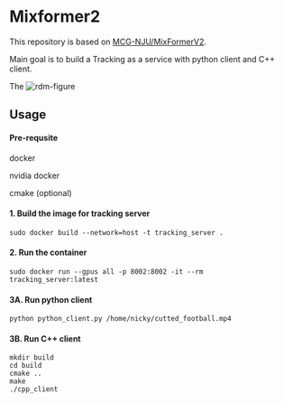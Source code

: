 # Mixformer2

This repository is based on [MCG-NJU/MixFormerV2](https://github.com/MCG-NJU/MixFormerV2).

Main goal is to build a Tracking as a service with python client and C++ client.

The 
![rdm-figure](assets/ok.gif)


## Usage


#### Pre-requsite 
docker

nvidia docker

cmake (optional)

#### 1. Build the image for tracking server
```
sudo docker build --network=host -t tracking_server .
```
#### 2. Run the container
```
sudo docker run --gpus all -p 8002:8002 -it --rm tracking_server:latest
```

#### 3A. Run python client
```
python python_client.py /home/nicky/cutted_football.mp4
```

#### 3B. Run C++ client
```
mkdir build
cd build
cmake .. 
make 
./cpp_client
```